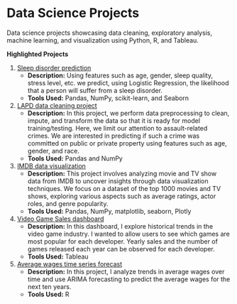 # Data Science Projects
Data science projects showcasing data cleaning, exploratory analysis, machine learning, and visualization using Python, R, and Tableau.

**Highlighted Projects**
1. [Sleep disorder prediction](https://github.com/Christian-Morgan/Data-Science-Portfolio/tree/main/Sleep%20Disorder%20Project)
   - **Description:** Using features such as age, gender, sleep quality, stress level, etc. we predict, using Logistic Regression, the likelihood that a person will suffer from a sleep disorder.
   - **Tools Used:** Pandas, NumPy, scikit-learn, and Seaborn
2. [LAPD data cleaning project](https://github.com/Christian-Morgan/Data-Science-Portfolio/tree/main/LAPD%20data%20cleaning)
   - **Description:** In this project, we perform data preprocessing to clean, impute, and transform the data so that it is ready for model training/testing. Here, we limit our attention to assault-related crimes. We are interested in predicting if such a crime was committed on public or private property using features such as age, gender, and race.
   - **Tools Used:** Pandas and NumPy
3. [IMDB data visualization](https://github.com/Christian-Morgan/Data-Science-Portfolio/tree/main/IMDB%20Movies%20Data%20Analysis)
   - **Description:** This project involves analyzing movie and TV show data from IMDB to uncover insights through data visualization techniques. We focus on a dataset of the top 1000 movies and TV shows, exploring various aspects such as average ratings, actor roles, and genre popularity.
   - **Tools Used:** Pandas, NumPy, matplotlib, seaborn, Plotly
4. [Video Game Sales dashboard](https://public.tableau.com/app/profile/christian.morgan1649/viz/VideoGameSales_17288744403320/Dashboard1)
   - **Description:** In this dashboard, I explore historical trends in the video game industry. I wanted to allow users to see which games are most popular for each developer. Yearly sales and the number of games released each year can be observed for each developer.
   - **Tools Used:** Tableau
5. [Average wages time series forecast](https://github.com/Christian-Morgan/Data-Science-Portfolio/blob/main/R%20projects/Average%20wages%20forecasting)
   - **Description:** In this project, I analyze trends in average wages over time and use ARIMA forecasting to predict the average wages for the next ten years.
   - **Tools Used:** R
